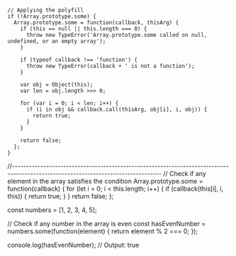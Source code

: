 ```
// Applying the polyfill
if (!Array.prototype.some) {
  Array.prototype.some = function(callback, thisArg) {
    if (this == null || this.length === 0) {
      throw new TypeError('Array.prototype.some called on null, undefined, or an empty array');
    }

    if (typeof callback !== 'function') {
      throw new TypeError(callback + ' is not a function');
    }

    var obj = Object(this);
    var len = obj.length >>> 0;

    for (var i = 0; i < len; i++) {
      if (i in obj && callback.call(thisArg, obj[i], i, obj)) {
        return true;
      }
    }

    return false;
  };
}

```

//----------------------------------------------------------------------------------------------------------------------------------
// Check if any element in the array satisfies the condition
Array.prototype.some = function(callback) {
  for (let i = 0; i < this.length; i++) {
    if (callback(this[i], i, this)) {
      return true;
    }
  }
  return false;
};


const numbers = [1, 2, 3, 4, 5];

// Check if any number in the array is even
const hasEvenNumber = numbers.some(function(element) {
  return element % 2 === 0;
});

console.log(hasEvenNumber); // Output: true
